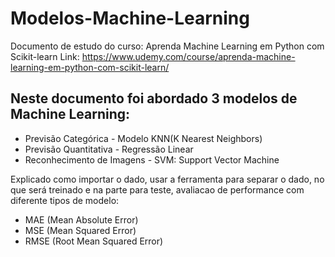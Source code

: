 # Modelos-Machine-Learning
Documento de estudo do curso: Aprenda Machine Learning em Python com Scikit-learn
Link: https://www.udemy.com/course/aprenda-machine-learning-em-python-com-scikit-learn/

## Neste documento foi abordado 3 modelos de Machine Learning: 

- Previsão Categórica - Modelo KNN(K Nearest Neighbors)
- Previsão Quantitativa - Regressão Linear
- Reconhecimento de Imagens - SVM: Support Vector Machine

Explicado como importar o dado, usar a ferramenta para separar o dado, no que será treinado e na parte para teste, avaliacao de performance com diferente tipos de modelo:

- MAE (Mean Absolute Error) 
- MSE (Mean Squared Error)
- RMSE (Root Mean Squared Error)
